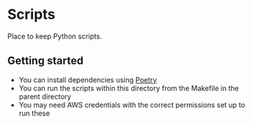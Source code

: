 # Scripts

Place to keep Python scripts.

## Getting started

- You can install dependencies using [Poetry](https://python-poetry.org)
- You can run the scripts within this directory from the Makefile in the parent directory
- You may need AWS credentials with the correct permissions set up to run these
